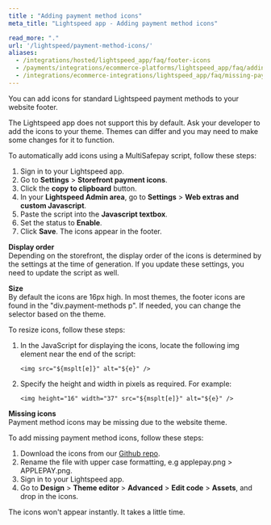 ```yaml
---
title : "Adding payment method icons"
meta_title: "Lightspeed app - Adding payment method icons"

read_more: "."
url: '/lightspeed/payment-method-icons/'
aliases:
  - /integrations/hosted/lightspeed_app/faq/footer-icons
  - /payments/integrations/ecommerce-platforms/lightspeed_app/faq/adding-payment-method-footer-icons/
  - /integrations/ecommerce-integrations/lightspeed_app/faq/missing-payment-method-logos/
---
```


You can add icons for standard Lightspeed payment methods to your website footer. 

The Lightspeed app does not support this by default. Ask your developer to add the icons to your theme. Themes can differ and you may need to make some changes for it to function.

To automatically add icons using a MultiSafepay script, follow these steps: 

1. Sign in to your Lightspeed app.
2. Go to **Settings** > **Storefront payment icons**.
3. Click the **copy to clipboard** button. 
5. In your **Lightspeed Admin area**, go to **Settings** > **Web extras and custom Javascript**. 
6. Paste the script into the **Javascript textbox**.
7. Set the status to **Enable**.
8. Click **Save**. The icons appear in the footer.

**Display order**  
Depending on the storefront, the display order of the icons is determined by the settings at the time of generation. If you update these settings, you need to update the script as well.

**Size**  
By default the icons are 16px high. In most themes, the footer icons are found in the "div.payment-methods p". If needed, you can change the selector based on the theme.

To resize icons, follow these steps:

1. In the JavaScript for displaying the icons, locate the following img element near the end of the script:

    ```<img src="${msplt[e]}" alt="${e}" />```

2. Specify the height and width in pixels as required. For example:

    ```<img height="16" width="37" src="${msplt[e]}" alt="${e}" />```

**Missing icons**  
Payment method icons may be missing due to the website theme. 

To add missing payment method icons, follow these steps:

1. Download the icons from our [Github repo](https://github.com/MultiSafepay/MultiSafepay-icons).
2. Rename the file with upper case formatting, e.g applepay.png > APPLEPAY.png.
3. Sign in to your Lightspeed app.
4. Go to **Design** > **Theme editor** > **Advanced** > **Edit code** > **Assets**, and drop in the icons.  

The icons won't appear instantly. It takes a little time.
